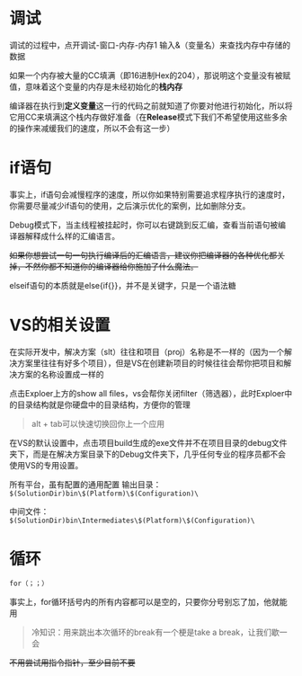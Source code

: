 # 调试
调试的过程中，点开调试-窗口-内存-内存1
输入&（变量名）来查找内存中存储的数据

如果一个内存被大量的CC填满（即16进制Hex的204），那说明这个变量没有被赋值，意味着这个变量的内存是未经初始化的**栈内存**

编译器在执行到**定义变量**这一行的代码之前就知道了你要对他进行初始化，所以将它用CC来填满这个栈内存做好准备（在**Release**模式下我们不希望使用这些多余的操作来减缓我们的速度，所以不会有这一步）

# if语句
事实上，if语句会减慢程序的速度，所以你如果特别需要追求程序执行的速度时，你需要尽量减少if语句的使用，之后演示优化的案例，比如删除分支。

Debug模式下，当主线程被挂起时，你可以右键跳到反汇编，查看当前语句被编译器解释成什么样的汇编语言。

~~如果你想尝试一句一句执行编译后的汇编语言，建议你把编译器的各种优化都关掉，不然你都不知道你的编译器给你施加了什么魔法。~~

elseif语句的本质就是else{if{}}，并不是关键字，只是一个语法糖

# VS的相关设置

在实际开发中，解决方案（slt）往往和项目（proj）名称是不一样的（因为一个解决方案里往往有好多个项目），但是VS在创建新项目的时候往往会帮你把项目和解决方案的名称设置成一样的

点击Exploer上方的show all files，vs会帮你关闭filter（筛选器），此时Exploer中的目录结构就是你硬盘中的目录结构，方便你的管理

> alt + tab可以快速切换回你上一个应用

在VS的默认设置中，点击项目build生成的exe文件并不在项目目录的debug文件夹下，而是在解决方案目录下的Debug文件夹下，几乎任何专业的程序员都不会使用VS的专用设置。

所有平台，虽有配置的通用配置
输出目录：```$(SolutionDir)bin\$(Platform)\$(Configuration)\```

中间文件：```$(SolutionDir)bin\Intermediates\$(Platform)\$(Configuration)\```

# 循环

``` C++
for（；；）
```
 事实上，for循环括号内的所有内容都可以是空的，只要你分号别忘了加，他就能用

 > 冷知识：用来跳出本次循环的break有一个梗是take a break，让我们歇一会

 ~~不用尝试用指令指针，至少目前不要~~